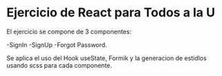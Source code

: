 # Ejercicio de React para Todos a la U
El ejercicio se compone de 3 componentes:

-SignIn
-SignUp
-Forgot Password.

Se aplica el uso del Hook useState, Formik y la generacion de estidlos usando scss para cada componente.
